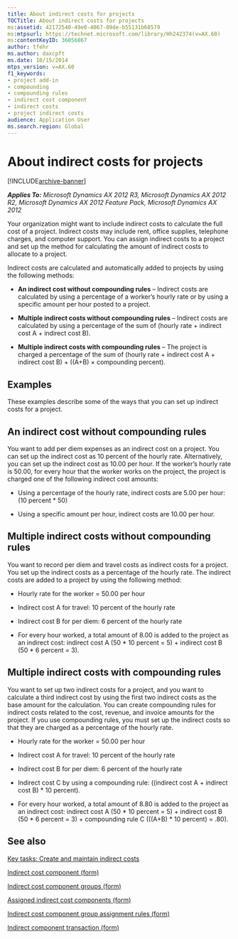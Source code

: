 ```yaml
---
title: About indirect costs for projects
TOCTitle: About indirect costs for projects
ms:assetid: 42172540-49e0-4067-89de-b55131b68579
ms:mtpsurl: https://technet.microsoft.com/library/Hh242374(v=AX.60)
ms:contentKeyID: 36056867
author: tfehr
ms.author: daxcpft
ms.date: 10/15/2014
mtps_version: v=AX.60
f1_keywords:
- project add-in
- compounding
- compounding rules
- indirect cost component
- indirect costs
- project indirect costs
audience: Application User
ms.search.region: Global
---
```


# About indirect costs for projects 


[!INCLUDE[archive-banner](includes/archive-banner.md)]


_**Applies To:** Microsoft Dynamics AX 2012 R3, Microsoft Dynamics AX 2012 R2, Microsoft Dynamics AX 2012 Feature Pack, Microsoft Dynamics AX 2012_

Your organization might want to include indirect costs to calculate the full cost of a project. Indirect costs may include rent, office supplies, telephone charges, and computer support. You can assign indirect costs to a project and set up the method for calculating the amount of indirect costs to allocate to a project.

Indirect costs are calculated and automatically added to projects by using the following methods:

  - **An indirect cost without compounding rules** – Indirect costs are calculated by using a percentage of a worker’s hourly rate or by using a specific amount per hour posted to a project.

  - **Multiple indirect costs without compounding rules** – Indirect costs are calculated by using a percentage of the sum of (hourly rate + indirect cost A + indirect cost B).

  - **Multiple indirect costs with compounding rules** – The project is charged a percentage of the sum of (hourly rate + indirect cost A + indirect cost B) + ((A+B) × compounding percent).

## Examples

These examples describe some of the ways that you can set up indirect costs for a project.

## An indirect cost without compounding rules

You want to add per diem expenses as an indirect cost on a project. You can set up the indirect cost as 10 percent of the hourly rate. Alternatively, you can set up the indirect cost as 10.00 per hour. If the worker’s hourly rate is 50.00, for every hour that the worker works on the project, the project is charged one of the following indirect cost amounts:

  - Using a percentage of the hourly rate, indirect costs are 5.00 per hour: (10 percent \* 50)

  - Using a specific amount per hour, indirect costs are 10.00 per hour.

## Multiple indirect costs without compounding rules

You want to record per diem and travel costs as indirect costs for a project. You set up the indirect costs as a percentage of the hourly rate. The indirect costs are added to a project by using the following method:

  - Hourly rate for the worker = 50.00 per hour

  - Indirect cost A for travel: 10 percent of the hourly rate

  - Indirect cost B for per diem: 6 percent of the hourly rate

  - For every hour worked, a total amount of 8.00 is added to the project as an indirect cost: indirect cost A (50 \* 10 percent = 5) + indirect cost B (50 \* 6 percent = 3).

## Multiple indirect costs with compounding rules

You want to set up two indirect costs for a project, and you want to calculate a third indirect cost by using the first two indirect costs as the base amount for the calculation. You can create compounding rules for indirect costs related to the cost, revenue, and invoice amounts for the project. If you use compounding rules, you must set up the indirect costs so that they are charged as a percentage of the hourly rate.

  - Hourly rate for the worker = 50.00 per hour

  - Indirect cost A for travel: 10 percent of the hourly rate

  - Indirect cost B for per diem: 6 percent of the hourly rate

  - Indirect cost C by using a compounding rule: ((indirect cost A + indirect cost B) \* 10 percent).

  - For every hour worked, a total amount of 8.80 is added to the project as an indirect cost: indirect cost A (50 \* 10 percent = 5) + indirect cost B (50 \* 6 percent = 3) + compounding rule C (((A+B) \* 10 percent) = .80).

## See also

[Key tasks: Create and maintain indirect costs](key-tasks-create-and-maintain-indirect-costs.md)

[Indirect cost component (form)](https://technet.microsoft.com/library/hh208810\(v=ax.60\))

[Indirect cost component groups (form)](https://technet.microsoft.com/library/hh209621\(v=ax.60\))

[Assigned indirect cost components (form)](https://technet.microsoft.com/library/hh209589\(v=ax.60\))

[Indirect cost component group assignment rules (form)](https://technet.microsoft.com/library/hh227451\(v=ax.60\))

[Indirect component transaction (form)](https://technet.microsoft.com/library/hh209467\(v=ax.60\))

  


